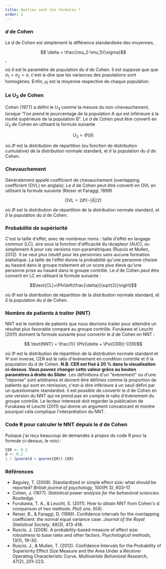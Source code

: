 ```yaml
---
title: Quelles sont les formules ?
order: 1
---
```


### *d* de Cohen
Le *d* de Cohen est simplement la différence standardisée des moyennes,

$$ \delta = \frac{\mu_2-\mu_1}{\sigma}$$,

où $\delta$ est le paramètre de population du *d* de Cohen. Il est supposé que que $\sigma_1=\sigma_2=\sigma$, c'est-à-dire que les variances des populations sont homogènes. Enfin, $\mu_i$ est la moyenne respective de chaque population.

### Le U<sub>3</sub> de Cohen
Cohen (1977) a défini le U<sub>3</sub> comme la mesure du non-chevauchement, lorsque "l'on prend le pourcentage de la population A qui est inférieure à la moitié supérieure de la population B". Le *d* de Cohen peut être converti en U<sub>3</sub> de Cohen en utilisant la formule suivante

$$U_3 = \Phi(\delta)$$

où $\Phi$ est la distribution de répartition (ou fonction de distribution cumulative) de la distribution normale standard, et $\delta$ la population du *d* de Cohen.

### Chevauchement
Généralement appelé coefficient de chevauchement (overlapping coefficient (OVL) en anglais). Le *d* de Cohen peut être converti en OVL en utilisant la formule suivante (Reiser et Faraggi, 1999)

$$\text{OVL}=2\Phi(-|\delta|/2) $$

où $\Phi$ est la distribution de répartition de la distribution normale standard, et $\delta$ la population du *d* de Cohen.

### Probabilité de supériorité
C'est la taille d'effet, avec de nombreux noms : taille d'effet en langage commun (LC), aire sous la fonction d'efficacité du récepteur (AUC), ou simplement A pour ces versions non-paramétriques (Ruscio et Mullen, 2012). Il se veut plus intuitif pour les personnes sans aucune formation statistique. La taille de l'effet donne la probabilité qu'une personne choisie au hasard dans le groupe traitement ait un score plus élevé qu'une personne prise au hasard dans le groupe contrôle. Le *d* de Cohen peut être converti en LC en utilisant la formule suivante :

$$\text{CL}=\Phi\left(\frac{\delta}{\sqrt{2}}\right)$$

où $\Phi$ est la distribution de répartition de la distribution normale standard, et $\delta$ la population du *d* de Cohen.

### Nombre de patients à traiter (NNT)
NNT est le nombre de patients que nous devrions traiter pour atteindre un résultat plus favorable comparé au groupe contrôle. Furukawa et Leucht (2011) donnent la formule suivante pour convertir le *d* de Cohen en NNT :

$$ \text{NNT} = \frac{1}{  \Phi(\delta + \Psi(CER))-CER}$$

où $\Phi$ est la distribution de répartition de la distribution normale standard et $\Psi$ son inverse, CER est le ratio d'évènement en condition contrôle et $\delta$ la population du *d* de Cohen. **N.B. CER est fixé à 20 % dans la visualisation ci-dessus. Vous pouvez changer cette valeur grâce au bouton paramètres à droite du Slider**. Les définitions d'un "évènement" ou d'une "réponse" sont arbitraires et doivent être définies comme la proportion de patients qui sont en rémission, c'est-à-dire inférieure à un seuil défini par un questionnaire standardisé. Il est possible de convertir le *d* de Cohen en une version du NNT qui ne prend pas en compte le ratio d'évènement du groupe contrôle. Le lecteur interessé doit regarder la publication de Furukawa et Leucht (2011) qui donne un argument convaincant et montre pourquoi cela complique l'interprétation du NNT.

### Code R pour calculer le NNT depuis le *d* de Cohen
Puisque j'ai reçu beaucoup de demandes à propos du code R pour la formule ci-dessus, le voici :

```r
CER <- 0.2
d <- 0.2
1 / (pnorm(d + qnorm(CER))-CER)
```

### Références

* Baguley, T. (2009). Standardized or simple effect size: what should be reported? *British journal of psychology*, 100(Pt 3), 603–17.
* Cohen, J. (1977). *Statistical power analysis for the behavioral sciencies*. Routledge.
* Furukawa, T. A., & Leucht, S. (2011). How to obtain NNT from Cohen's d: comparison of two methods. *PloS one*, 6(4).
* Reiser, B., & Faraggi, D. (1999). Confidence intervals for the overlapping coefficient: the normal equal variance case. *Journal of the Royal Statistical Society*, 48(3), 413-418.
* Ruscio, J. (2008). A probability-based measure of effect size: robustness to base rates and other factors. *Psychological methods*, 13(1), 19–30.
* Ruscio, J., & Mullen, T. (2012). Confidence Intervals for the Probability of Superiority Effect Size Measure and the Area Under a Receiver Operating Characteristic Curve. *Multivariate Behavioral Research*, 47(2), 201–223.
